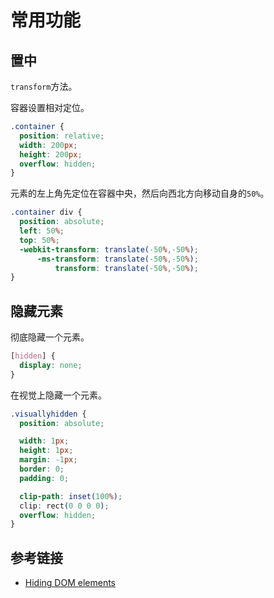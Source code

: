 # 常用功能

## 置中

`transform`方法。

容器设置相对定位。

```css
.container {
  position: relative;
  width: 200px;
  height: 200px;
  overflow: hidden;
}
```

元素的左上角先定位在容器中央，然后向西北方向移动自身的`50%`。

```css
.container div {
  position: absolute;
  left: 50%;
  top: 50%;
  -webkit-transform: translate(-50%,-50%);
      -ms-transform: translate(-50%,-50%);
          transform: translate(-50%,-50%);
}
```

## 隐藏元素

彻底隐藏一个元素。

```css
[hidden] {
  display: none;
}
```

在视觉上隐藏一个元素。

```css
.visuallyhidden {
  position: absolute;

  width: 1px;
  height: 1px;
  margin: -1px;
  border: 0;
  padding: 0;

  clip-path: inset(100%);
  clip: rect(0 0 0 0);
  overflow: hidden;
}
```

## 参考链接

- [Hiding DOM elements](https://allyjs.io/tutorials/hiding-elements.html)

